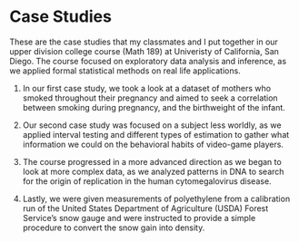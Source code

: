 # Case Studies
These are the case studies that my classmates and I put together in our upper division college course (Math 189) at Univeristy of California, San Diego. The course focused on exploratory data analysis and inference, as we applied formal statistical methods on real life applications. 

1. In our first case study, we took a look at a dataset of mothers who smoked throughout their pregnancy and aimed to seek a correlation between smoking during pregnancy, and the birthweight of the infant. 

2. Our second case study was focused on a subject less worldly, as we applied interval testing and different types of estimation to gather what information we could on the behavioral habits of video-game players. 

3. The course progressed in a more advanced direction as we began to look at more complex data, as we analyzed patterns in DNA to search for the origin of replication in the human cytomegalovirus disease. 

4. Lastly, we were given measurements of polyethylene from a calibration run of the United States Department of Agriculture (USDA) Forest Service’s snow gauge and were instructed to provide a simple procedure to convert the snow gain into density. 
